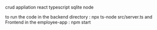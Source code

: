 crud appliation
react typescript sqlite node

to run the code 
in the backend directory :   npx ts-node src/server.ts
and Frontend in the employee-app : npm start
